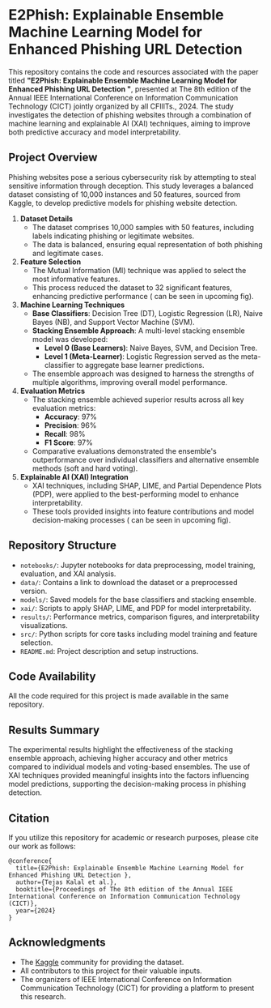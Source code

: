 # E2Phish: Explainable Ensemble Machine Learning Model for Enhanced Phishing URL Detection 

This repository contains the code and resources associated with the paper titled **"E2Phish: Explainable Ensemble Machine Learning Model for Enhanced Phishing URL Detection "**, presented at The 8th edition of the Annual IEEE International Conference on Information Communication Technology (CICT) jointly organized by all CFIllTs., 2024. The study investigates the detection of phishing websites through a combination of machine learning and explainable AI (XAI) techniques, aiming to improve both predictive accuracy and model interpretability.

## Project Overview

Phishing websites pose a serious cybersecurity risk by attempting to steal sensitive information through deception. This study leverages a balanced dataset consisting of 10,000 instances and 50 features, sourced from Kaggle, to develop predictive models for phishing website detection.

1. **Dataset Details**
   - The dataset comprises 10,000 samples with 50 features, including labels indicating phishing or legitimate websites.
   - The data is balanced, ensuring equal representation of both phishing and legitimate cases.
2. **Feature Selection**
   - The Mutual Information (MI) technique was applied to select the most informative features.
   - This process reduced the dataset to 32 significant features, enhancing predictive performance ( can be seen in upcoming fig).
3. **Machine Learning Techniques**
   - **Base Classifiers**: Decision Tree (DT), Logistic Regression (LR), Naive Bayes (NB), and Support Vector Machine (SVM).
   - **Stacking Ensemble Approach**: A multi-level stacking ensemble model was developed:
     - **Level 0 (Base Learners)**: Naive Bayes, SVM, and Decision Tree.
     - **Level 1 (Meta-Learner)**: Logistic Regression served as the meta-classifier to aggregate base learner predictions.
   - The ensemble approach was designed to harness the strengths of multiple algorithms, improving overall model performance.
4. **Evaluation Metrics**
   - The stacking ensemble achieved superior results across all key evaluation metrics:
     - **Accuracy**: 97%
     - **Precision**: 96%
     - **Recall**: 98%
     - **F1 Score**: 97%
   - Comparative evaluations demonstrated the ensemble's outperformance over individual classifiers and alternative ensemble methods (soft and hard voting).
5. **Explainable AI (XAI) Integration**
   - XAI techniques, including SHAP, LIME, and Partial Dependence Plots (PDP), were applied to the best-performing model to enhance interpretability.
   - These tools provided insights into feature contributions and model decision-making processes ( can be seen in upcoming fig).

## Repository Structure
- `notebooks/`: Jupyter notebooks for data preprocessing, model training, evaluation, and XAI analysis.
- `data/`: Contains a link to download the dataset or a preprocessed version.
- `models/`: Saved models for the base classifiers and stacking ensemble.
- `xai/`: Scripts to apply SHAP, LIME, and PDP for model interpretability.
- `results/`: Performance metrics, comparison figures, and interpretability visualizations.
- `src/`: Python scripts for core tasks including model training and feature selection.
- `README.md`: Project description and setup instructions.

## Code Availability
All the code required for this project is made available in the same repository.

## Results Summary

The experimental results highlight the effectiveness of the stacking ensemble approach, achieving higher accuracy and other metrics compared to individual models and voting-based ensembles. The use of XAI techniques provided meaningful insights into the factors influencing model predictions, supporting the decision-making process in phishing detection.

## Citation

If you utilize this repository for academic or research purposes, please cite our work as follows:

```plaintext
@conference{
  title={E2Phish: Explainable Ensemble Machine Learning Model for Enhanced Phishing URL Detection },
  author={Tejas Kalal et al.},
  booktitle={Proceedings of The 8th edition of the Annual IEEE International Conference on Information Communication Technology (CICT)},
  year={2024}
}
```


## Acknowledgments

- The [Kaggle](https://www.kaggle.com) community for providing the dataset.
- All contributors to this project for their valuable inputs.
- The organizers of IEEE International Conference on Information Communication Technology (CICT) for providing a platform to present this research.
